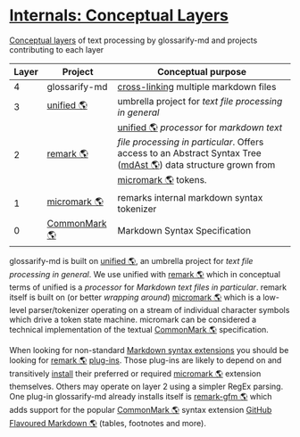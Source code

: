 # [Internals: Conceptual Layers](#internals-conceptual-layers)

<!--
aliases: Conceptual Layers
-->

[Conceptual layers][1] of text processing by glossarify-md and projects contributing to each layer

| Layer | Project            | Conceptual purpose                                                                                                                                                                          |
| ----- | ------------------ | ------------------------------------------------------------------------------------------------------------------------------------------------------------------------------------------- |
| 4     | glossarify-md      | [cross-linking][2] multiple markdown files                                                                                                                                                  |
| 3     | [unified 🌎][3]    | umbrella project for *text file processing in general*                                                                                                                                      |
| 2     | [remark 🌎][4]     | [unified 🌎][3] *processor* for *markdown text file processing in particular*. Offers access to an Abstract Syntax Tree ([mdAst 🌎][5]) data structure grown from [micromark 🌎][6] tokens. |
| 1     | [micromark 🌎][6]  | remarks internal markdown syntax tokenizer                                                                                                                                                  |
| 0     | [CommonMark 🌎][7] | Markdown Syntax Specification                                                                                                                                                               |

glossarify-md is built on [unified 🌎][3], an umbrella project for *text file processing in general*. We use unified with [remark 🌎][4] which in conceptual terms of unified is a *processor* for *Markdown text files in particular*. remark itself is built on (or better *wrapping around*) [micromark 🌎][6] which is a low-level parser/tokenizer operating on a stream of individual character symbols which drive a token state machine. micromark can be considered a technical implementation of the textual [CommonMark 🌎][7] specification.

When looking for non-standard [Markdown syntax extensions][8] you should be looking for [remark 🌎][4] [plug-ins][9]. Those plug-ins are likely to depend on and transitively [install][10] their preferred or required [micromark 🌎][6] extension themselves. Others may operate on layer 2 using a simpler RegEx parsing. One plug-in glossarify-md already installs itself is [remark-gfm 🌎][11] which adds support for the popular [CommonMark 🌎][7] syntax extension [GitHub Flavoured Markdown 🌎][12] (tables, footnotes and more).

[1]: https://github.com/about-code/glossarify-md/blob/master/doc/conceptual-layers.md#internals-conceptual-layers "Conceptual layers of text processing by glossarify-md and projects contributing to each layer glossarify-md is built on unified, an umbrella project for text file processing in general."

[2]: https://github.com/about-code/glossarify-md/blob/master/doc/cross-linking.md#cross-linking "ⓘ Since: v5.0.0"

[3]: https://unifiedjs.com "unified is an umbrella project around text file processing in general."

[4]: https://github.com/remarkjs/remark "remark is a parser and compiler project under the unified umbrella for Markdown text files in particular."

[5]: https://github.com/syntax-tree/mdast "Specification and Implementation of a Markdown Abstract Syntax Tree."

[6]: https://github.com/micromark/ "A low-level extensible implementation of the CommonMark syntax specification (parsing and tokenizing)."

[7]: https://commonmark.org "Effort on providing a minimal set of standardized Markdown syntax."

[8]: https://github.com/about-code/glossarify-md/blob/master/doc/markdown-syntax-extensions.md#markdown-syntax-extensions "glossarify-md supports CommonMark and GitHub Flavoured Markdown (GFM)."

[9]: https://github.com/about-code/glossarify-md/blob/master/doc/plugins.md#installing-and-configuring-plug-ins "The following example demonstrates how to install remark-frontmatter, a syntax plug-in from the remark plug-in ecosystem which makes glossarify-md (resp."

[10]: https://github.com/about-code/glossarify-md/blob/master/doc/install.md#install

[11]: https://npmjs.com/package/remark-gfm "A remark syntax plug-in supporting GitHub Flavoured Markdown."

[12]: https://github.github.com/gfm/ "GitHub Flavoured Markdown"
